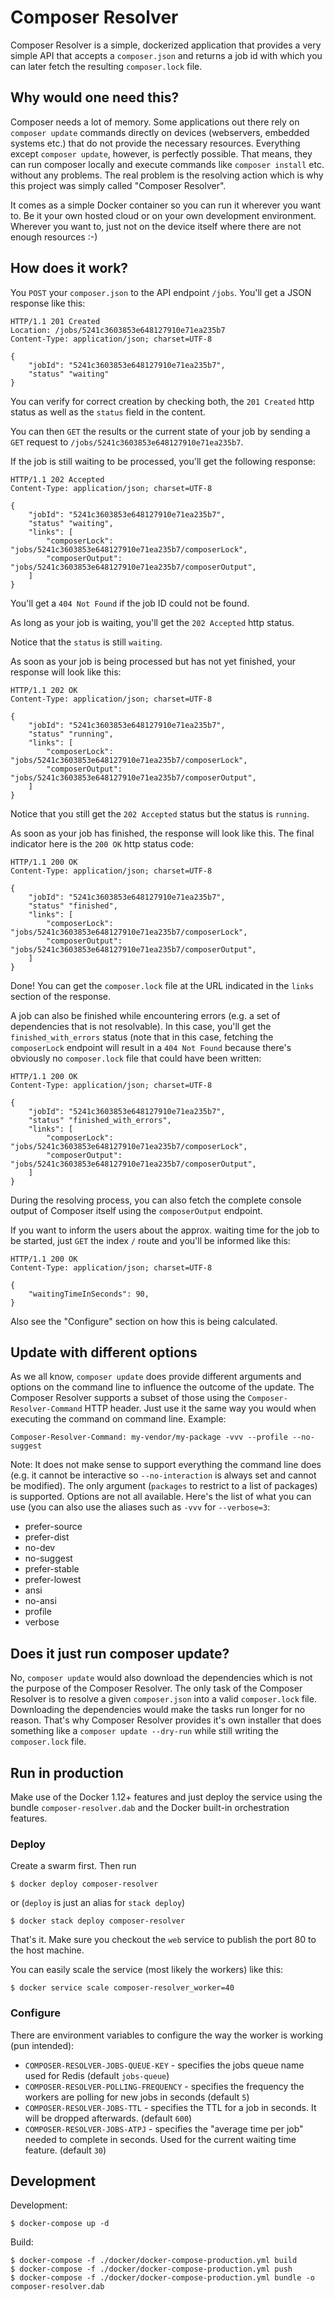 # Composer Resolver

Composer Resolver is a simple, dockerized application that provides a
very simple API that accepts a `composer.json` and returns a job id
with which you can later fetch the resulting `composer.lock` file.

## Why would one need this?

Composer needs a lot of memory. Some applications out there rely
on `composer update` commands directly on devices (webservers,
embedded systems etc.) that do not provide the necessary
resources. Everything except `composer update`, however, is perfectly
possible. That means, they can run composer locally and execute
commands like `composer install` etc. without any problems.
The real problem is the resolving action which is why this project was
simply called "Composer Resolver". 

It comes as a simple Docker container so you can run it wherever you want
to. Be it your own hosted cloud or on your own development environment.
Wherever you want to, just not on the device itself where there are not
enough resources :-)

## How does it work?

You `POST` your `composer.json` to the API endpoint `/jobs`. You'll get
a JSON response like this:

```
HTTP/1.1 201 Created
Location: /jobs/5241c3603853e648127910e71ea235b7
Content-Type: application/json; charset=UTF-8

{
    "jobId": "5241c3603853e648127910e71ea235b7",
    "status" "waiting"
}
```

You can verify for correct creation by checking both, the `201 Created`
http status as well as the `status` field in the content.

You can then `GET` the results or the current state of your job by
sending a `GET` request to `/jobs/5241c3603853e648127910e71ea235b7`.

If the job is still waiting to be processed, you'll get the following
response:

```
HTTP/1.1 202 Accepted
Content-Type: application/json; charset=UTF-8

{
    "jobId": "5241c3603853e648127910e71ea235b7",
    "status" "waiting",
    "links": [
        "composerLock": "jobs/5241c3603853e648127910e71ea235b7/composerLock",
        "composerOutput": "jobs/5241c3603853e648127910e71ea235b7/composerOutput",
    ]
}
```

You'll get a `404 Not Found` if the job ID could not be found.

As long as your job is waiting, you'll get the `202 Accepted` http
status.

Notice that the `status` is still `waiting`.

As soon as your job is being processed but has not yet finished, your
response will look like this:

```
HTTP/1.1 202 OK
Content-Type: application/json; charset=UTF-8

{
    "jobId": "5241c3603853e648127910e71ea235b7",
    "status" "running",
    "links": [
        "composerLock": "jobs/5241c3603853e648127910e71ea235b7/composerLock",
        "composerOutput": "jobs/5241c3603853e648127910e71ea235b7/composerOutput",
    ]
}
```

Notice that you still get the `202 Accepted` status but the status is
`running`.

As soon as your job has finished, the response will look like this.
The final indicator here is the `200 OK` http status code:

```
HTTP/1.1 200 OK
Content-Type: application/json; charset=UTF-8

{
    "jobId": "5241c3603853e648127910e71ea235b7",
    "status" "finished",
    "links": [
        "composerLock": "jobs/5241c3603853e648127910e71ea235b7/composerLock",
        "composerOutput": "jobs/5241c3603853e648127910e71ea235b7/composerOutput",
    ]
}
```

Done! You can get the `composer.lock` file at the URL indicated in the
`links` section of the response.

A job can also be finished while encountering errors (e.g. a set of 
dependencies that is not resolvable). In this case, you'll get the
`finished_with_errors` status (note that in this case, fetching the
`composerLock` endpoint will result in a `404 Not Found` because
there's obviously no `composer.lock` file that could have been written:

```
HTTP/1.1 200 OK
Content-Type: application/json; charset=UTF-8

{
    "jobId": "5241c3603853e648127910e71ea235b7",
    "status" "finished_with_errors",
    "links": [
        "composerLock": "jobs/5241c3603853e648127910e71ea235b7/composerLock",
        "composerOutput": "jobs/5241c3603853e648127910e71ea235b7/composerOutput",
    ]
}
```


During the resolving process, you can also fetch the complete console
output of Composer itself using the `composerOutput` endpoint.

If you want to inform the users about the approx. waiting time for the
job to be started, just `GET` the index `/` route and you'll be informed
like this:

```
HTTP/1.1 200 OK
Content-Type: application/json; charset=UTF-8

{
    "waitingTimeInSeconds": 90,
}
```

Also see the "Configure" section on how this is being calculated.

## Update with different options

As we all know, `composer update` does provide different arguments and
options on the command line to influence the outcome of the update.
The Composer Resolver supports a subset of those using the
`Composer-Resolver-Command` HTTP header. Just use it the same way
you would when executing the command on command line. Example:

```
Composer-Resolver-Command: my-vendor/my-package -vvv --profile --no-suggest
```

Note: It does not make sense to support everything the command line does
(e.g. it cannot be interactive so `--no-interaction` is always set and
cannot be modified). The only argument (`packages` to restrict to a list
of packages) is supported. Options are not all available. Here's the list
of what you can use (you can also use the aliases such as `-vvv` for 
`--verbose=3`:

* prefer-source
* prefer-dist
* no-dev
* no-suggest
* prefer-stable
* prefer-lowest
* ansi
* no-ansi
* profile
* verbose


## Does it just run composer update?

No, `composer update` would also download the dependencies which is not
the purpose of the Composer Resolver. The only task of the Composer
Resolver is to resolve a given `composer.json` into a valid
`composer.lock` file. Downloading the dependencies would make the tasks
run longer for no reason. That's why Composer Resolver provides it's own
installer that does something like a `composer update --dry-run` while
still writing the `composer.lock` file.

## Run in production

Make use of the Docker 1.12+ features and just deploy the service using the bundle
`composer-resolver.dab` and the Docker built-in orchestration features.

### Deploy

Create a swarm first. Then run

```
$ docker deploy composer-resolver
```

or (`deploy` is just an alias for `stack deploy`)

```
$ docker stack deploy composer-resolver
```

That's it. Make sure you checkout the `web` service to publish the port 80 to
the host machine.

You can easily scale the service (most likely the workers) like this:

```
$ docker service scale composer-resolver_worker=40
```

### Configure

There are environment variables to configure the way the worker is
working (pun intended):

* `COMPOSER-RESOLVER-JOBS-QUEUE-KEY` - specifies the jobs queue name used for Redis (default `jobs-queue`)
* `COMPOSER-RESOLVER-POLLING-FREQUENCY` - specifies the frequency the workers are polling for new jobs in seconds (default `5`)
* `COMPOSER-RESOLVER-JOBS-TTL` - specifies the TTL for a job in seconds. It will be dropped afterwards. (default `600`)
* `COMPOSER-RESOLVER-JOBS-ATPJ` - specifies the "average time per job" needed to complete in seconds. Used for the current waiting time feature. (default `30`)

## Development

Development:

```
$ docker-compose up -d
```

Build:

```
$ docker-compose -f ./docker/docker-compose-production.yml build
$ docker-compose -f ./docker/docker-compose-production.yml push
$ docker-compose -f ./docker/docker-compose-production.yml bundle -o composer-resolver.dab
```
